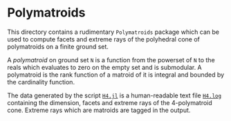 # Polymatroids

This directory contains a rudimentary `Polymatroids` package which
can be used to compute facets and extreme rays of the polyhedral cone
of polymatroids on a finite ground set.

A *polymatroid* on ground set `N` is a function from the powerset of
`N` to the reals which evaluates to zero on the empty set and is
submodular. A polymatroid is the rank function of a matroid of it
is integral and bounded by the cardinality function.

The data generated by the script [`H4.jl`](H4.jl) is a human-readable
text file [`H4.log`](H4.log) containing the dimension, facets and extreme
rays of the 4-polymatroid cone. Extreme rays which are matroids are
tagged in the output.
